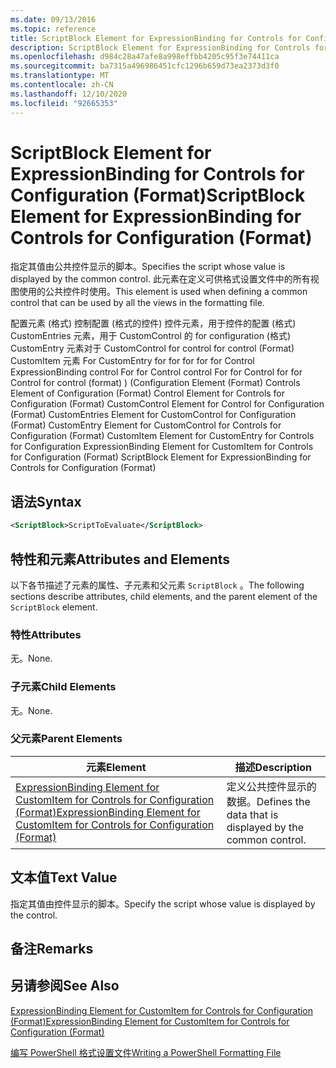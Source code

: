 ```yaml
---
ms.date: 09/13/2016
ms.topic: reference
title: ScriptBlock Element for ExpressionBinding for Controls for Configuration (Format)
description: ScriptBlock Element for ExpressionBinding for Controls for Configuration (Format)
ms.openlocfilehash: d984c28a47afe8a998effbb4205c95f3e74411ca
ms.sourcegitcommit: ba7315a496986451cfc1296b659d73ea2373d3f0
ms.translationtype: MT
ms.contentlocale: zh-CN
ms.lasthandoff: 12/10/2020
ms.locfileid: "92665353"
---
```

# <a name="scriptblock-element-for-expressionbinding-for-controls-for-configuration-format"></a><span data-ttu-id="43618-103">ScriptBlock Element for ExpressionBinding for Controls for Configuration (Format)</span><span class="sxs-lookup"><span data-stu-id="43618-103">ScriptBlock Element for ExpressionBinding for Controls for Configuration (Format)</span></span>

<span data-ttu-id="43618-104">指定其值由公共控件显示的脚本。</span><span class="sxs-lookup"><span data-stu-id="43618-104">Specifies the script whose value is displayed by the common control.</span></span> <span data-ttu-id="43618-105">此元素在定义可供格式设置文件中的所有视图使用的公共控件时使用。</span><span class="sxs-lookup"><span data-stu-id="43618-105">This element is used when defining a common control that can be used by all the views in the formatting file.</span></span>

<span data-ttu-id="43618-106">配置元素 (格式) 控制配置 (格式的控件) 控件元素，用于控件的配置 (格式) CustomEntries 元素，用于 CustomControl 的 for configuration (格式) CustomEntry 元素对于 CustomControl for control for control (Format) CustomItem 元素 For CustomEntry for for for for for Control ExpressionBinding control For for Control control For for Control for for Control for control (format) )  (</span><span class="sxs-lookup"><span data-stu-id="43618-106">Configuration Element (Format) Controls Element of Configuration (Format) Control Element for Controls for Configuration (Format) CustomControl Element for Control for Configuration (Format) CustomEntries Element for CustomControl for Configuration (Format) CustomEntry Element for CustomControl for Controls for Configuration (Format) CustomItem Element for CustomEntry for Controls for Configuration ExpressionBinding Element for CustomItem for Controls for Configuration (Format) ScriptBlock Element for ExpressionBinding for Controls for Configuration (Format)</span></span>

## <a name="syntax"></a><span data-ttu-id="43618-107">语法</span><span class="sxs-lookup"><span data-stu-id="43618-107">Syntax</span></span>

```xml
<ScriptBlock>ScriptToEvaluate</ScriptBlock>
```

## <a name="attributes-and-elements"></a><span data-ttu-id="43618-108">特性和元素</span><span class="sxs-lookup"><span data-stu-id="43618-108">Attributes and Elements</span></span>

<span data-ttu-id="43618-109">以下各节描述了元素的属性、子元素和父元素 `ScriptBlock` 。</span><span class="sxs-lookup"><span data-stu-id="43618-109">The following sections describe attributes, child elements, and the parent element of the `ScriptBlock` element.</span></span>

### <a name="attributes"></a><span data-ttu-id="43618-110">特性</span><span class="sxs-lookup"><span data-stu-id="43618-110">Attributes</span></span>

<span data-ttu-id="43618-111">无。</span><span class="sxs-lookup"><span data-stu-id="43618-111">None.</span></span>

### <a name="child-elements"></a><span data-ttu-id="43618-112">子元素</span><span class="sxs-lookup"><span data-stu-id="43618-112">Child Elements</span></span>

<span data-ttu-id="43618-113">无。</span><span class="sxs-lookup"><span data-stu-id="43618-113">None.</span></span>

### <a name="parent-elements"></a><span data-ttu-id="43618-114">父元素</span><span class="sxs-lookup"><span data-stu-id="43618-114">Parent Elements</span></span>

|<span data-ttu-id="43618-115">元素</span><span class="sxs-lookup"><span data-stu-id="43618-115">Element</span></span>|<span data-ttu-id="43618-116">描述</span><span class="sxs-lookup"><span data-stu-id="43618-116">Description</span></span>|
|-------------|-----------------|
|[<span data-ttu-id="43618-117">ExpressionBinding Element for CustomItem for Controls for Configuration (Format)</span><span class="sxs-lookup"><span data-stu-id="43618-117">ExpressionBinding Element for CustomItem for Controls for Configuration (Format)</span></span>](./expressionbinding-element-for-customitem-for-controls-for-configuration-format.md)|<span data-ttu-id="43618-118">定义公共控件显示的数据。</span><span class="sxs-lookup"><span data-stu-id="43618-118">Defines the data that is displayed by the common control.</span></span>|

## <a name="text-value"></a><span data-ttu-id="43618-119">文本值</span><span class="sxs-lookup"><span data-stu-id="43618-119">Text Value</span></span>

<span data-ttu-id="43618-120">指定其值由控件显示的脚本。</span><span class="sxs-lookup"><span data-stu-id="43618-120">Specify the script whose value is displayed by the control.</span></span>

## <a name="remarks"></a><span data-ttu-id="43618-121">备注</span><span class="sxs-lookup"><span data-stu-id="43618-121">Remarks</span></span>

## <a name="see-also"></a><span data-ttu-id="43618-122">另请参阅</span><span class="sxs-lookup"><span data-stu-id="43618-122">See Also</span></span>

[<span data-ttu-id="43618-123">ExpressionBinding Element for CustomItem for Controls for Configuration (Format)</span><span class="sxs-lookup"><span data-stu-id="43618-123">ExpressionBinding Element for CustomItem for Controls for Configuration (Format)</span></span>](./expressionbinding-element-for-customitem-for-controls-for-configuration-format.md)

[<span data-ttu-id="43618-124">编写 PowerShell 格式设置文件</span><span class="sxs-lookup"><span data-stu-id="43618-124">Writing a PowerShell Formatting File</span></span>](./writing-a-powershell-formatting-file.md)
